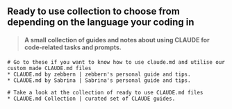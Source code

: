 ## Ready to use collection to choose from depending on the language your coding in

> #### A small collection of guides and notes about using CLAUDE for code-related tasks and prompts.

```env
# Go to these if you want to know how to use claude.md and utilise our custom made CLAUDE.md files
* CLAUDE.md by zebbern | zebbern's personal guide and tips.
* CLAUDE.md by Sabrina | Sabrina's personal guide and tips.

# Take a look at the collection of ready to use CLAUDE.md files
* CLAUDE.md Collection | curated set of CLAUDE guides.
```


